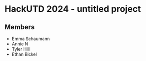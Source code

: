 # HackUTD 2024 - untitled project

## Members

- Emma Schaumann
- Annie N
- Tyler Hill
- Ethan Bickel
